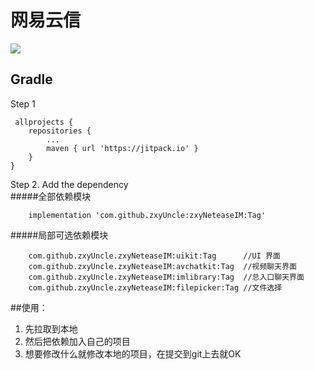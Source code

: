 # 网易云信


[![](https://jitpack.io/v/zxyUncle/zxyNeteaseIM.svg)](https://jitpack.io/#zxyUncle/zxyNeteaseIM)

Gradle
-----
Step 1    
	

     allprojects {  
		repositories {    
			...    
			maven { url 'https://jitpack.io' }     
		}    
	}    

Step 2. Add the dependency    
#####全部依赖模块   
  
        implementation 'com.github.zxyUncle:zxyNeteaseIM:Tag'
#####局部可选依赖模块    

        com.github.zxyUncle.zxyNeteaseIM:uikit:Tag      //UI 界面
        com.github.zxyUncle.zxyNeteaseIM:avchatkit:Tag  //视频聊天界面
        com.github.zxyUncle.zxyNeteaseIM:imlibrary:Tag  //总入口聊天界面
        com.github.zxyUncle.zxyNeteaseIM:filepicker:Tag //文件选择
    



##使用：

 1. 先拉取到本地
 2. 然后把依赖加入自己的项目
 3. 想要修改什么就修改本地的项目，在提交到git上去就OK

            








